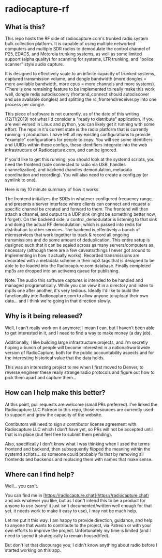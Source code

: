 # radiocapture-rf
## What is this?
This repo hosts the RF side of radiocapture.com's trunked radio system bulk collection platform. It is capable of using multiple networked computers and multiple SDR radios to demodulate the control channel of P25, EDACS, and Motorola trunking systems, as well as some limited support (alpha quality) for scanning for systems, LTR trunking, and "police scanner" style audio capture.

It is designed to effectively scale to an infinite capacity of trunked systems, captured transmission volume, and dongle bandwidth (more dongles = more available bandwidth, more cpus = more channels and more systems). (There is one remaining feature to be implemented to really make this work well, dongle redis autodiscovery (frontend_connect should autodiscover and use available dongles) and splitting the rc_frontend/receiver.py into one process per dongle. 

This piece of software is not currently, as of the date of this writing (12/11/2019) not what I'd consider a "ready to distribute" application. If you are well versed in Linux and python, you can likely get it running with some effort. The repo in it's current state is the radio platform that is currently running in production. I have left all my existing configurations to provide "example" configurations for people to copy. You will see some identifiers and UUIDs within these configs, these identifiers integrate into the web infrastructure of Radiocapture.com, and can be ignored.

If you'd like to get this running, you should look at the systemd scripts, you need the frontend (side connected to radio via USB, handles channelization), and backend (handles demodulation, metadata coordination and recording). You will also need to create a config.py (or symlink to one).

Here is my 10 minute summary of how it works:

The frontend initializes the SDRs in whatever configured frequency range, and presents a server interface where clients can connect and request a specific channel be created and forward to them. The frontend will then attach a channel, and output to a UDP sink (might be something better now, I forget). On the backend side, a control_demodulator is listening to that sink and doing the actual RF demodulation, which is passed into redis for distribution to other services. The backend is effectively a bunch of microservices that work together to track & record all ongoing transmissions and do some amount of deduplication. This entire setup is designed such that it can be scaled across as many servers/computers as necessary (although there are a few caveats/things I never got around to implementing in how it actually works). Recorded transmissions are decorated with a metadata scheme in their mp3 tags that is designed to be able to be loaded into the Radiocapture.com database. Finally completed mp3s are dropped into an activemq queue for publishing.

Note: The audio this software captures is intended to be handled and managed programatically. While you can view it in a directory and listen to mp3s one after another, it's very tedious. Ideally I'd like to build the functionality into Radiocapture.com to allow anyone to upload their own data... and I think we're going in that direction slowly.

## Why is it being released?

Well, I can't really work on it anymore. I mean I can, but I haven't been able to get interested in it, and I need to find a way to make money (a day job).

Additionally, I like building large infrastructure projects, and I'm secretly hoping a bunch of people will become interested in a national/worldwide version of RadioCapture, both for the public accountability aspects and for the interesting historical value that the data holds. 

This was an interesting project to me when I first moved to Denver, to reverse engineer these really strange radio protocols and figure out how to pick them apart and capture them...

## How can I help make this better?

At this point, pull requests are welcome (small PRs preferred). I've linked the Radiocapture LLC Patreon to this repo, those resources are currently used to support and grow the capacity of the website.

Contibutors will need to sign a contributor license agreement with Radiocapture LLC which I don't have yet, so PRs will not be accepted until that is in place (but feel free to submit them pending). 

Also, specifically I don't know what I was thinking when I used the terms frontend and backend, then subsequently flipped the meaning within the systemd scripts... so someone could probably fix that by removing all frontends and backends and replacing them with names that make sense.

## Where can I find help?

Well... you can't. 

You can find me in [https://radiocapture.chat](https://radiocapture.chat) and ask whatever you like, but as I don't intend this to be a product for anyone to use (sorry! it just isn't documented/written well enough for that yet, it needs work to make it easy to use), I may not be much help. 

Let me put it this way: I am happy to provide direction, guidance, and help to anyone that wants to contribute to the project, via Patreon or with your own efforts to improve the project. Unfortunately my time is limited (and I need to spend it strategically to remain housed/fed).

But don't let that discourage you; I didn't know anything about radio before I started working on this app.
